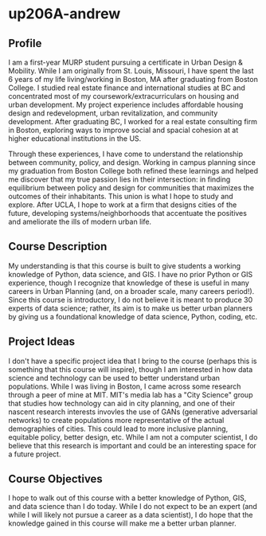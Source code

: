 # up206A-andrew
## Profile
I am a first-year MURP student pursuing a certificate in Urban Design & Mobility. While I am originally from St. Louis, Missouri, I have spent the last 6 years of my life living/working in Boston, MA after graduating from Boston College. I studied real estate finance and international studies at BC and concentrated most of my coursework/extracurriculars on housing and urban development. My project experience includes affordable housing design and redevelopment, urban revitalization, and community development. After graduating BC, I worked for a real estate consulting firm in Boston, exploring ways to improve social and spacial cohesion at at higher educational institutions in the US. 

Through these experiences, I have come to understand the relationship between community, policy, and design. Working in campus planning since my graduation from Boston College both refined these learnings and helped me discover that my true passion lies in their intersection: in finding equilibrium between policy and design for communities that maximizes the outcomes of their inhabitants. This union is what I hope to study and explore. After UCLA, I hope to work at a firm that designs cities of the future, developing systems/neighborhoods that accentuate the positives and ameliorate the ills of modern urban life. 

## Course Description

My understanding is that this course is built to give students a working knowledge of Python, data science, and GIS. I have no prior Python or GIS experience, though I recognize that knowledge of these is useful in many careers in Urban Planning (and, on a broader scale, many careers period!). Since this course is introductory, I do not believe it is meant to produce 30 experts of data science; rather, its aim is to make us better urban planners by giving us a foundational knowledge of data science, Python, coding, etc. 

## Project Ideas
I don't have a specific project idea that I bring to the course (perhaps this is something that this course will inspire), though I am interested in how data science and technology can be used to better understand urban populations. While I was living in Boston, I came across some research through a peer of mine at MIT. MIT's media lab has a "City Science" group that studies how technology can aid in city planning, and one of their nascent research interests invovles the use of GANs (generative adversarial networks) to create populations more representative of the actual demographies of cities. This could lead to more inclusive planning, equitable policy, better design, etc. While I am not a computer scientist, I do believe that this research is important and could be an interesting space for a future project. 

## Course Objectives
I hope to walk out of this course with a better knowledge of Python, GIS, and data science than I do today. While I do not expect to be an expert (and while I will likely not pursue a career as a data scientist), I do hope that the knowledge gained in this course will make me a better urban planner. 
